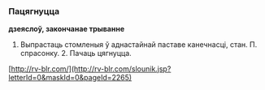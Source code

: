 ### Пацягнуцца
**дзеяслоў, закончанае трыванне**

1. Выпрастаць стомленыя ў аднастайнай паставе канечнасці, стан. П. спрасонку. 2. Пачаць цягнуцца.

<a rel="author">[http://rv-blr.com/](http://rv-blr.com/slounik.jsp?letterId=0&maskId=0&pageId=2265)</a>

